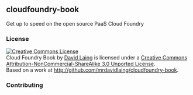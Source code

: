 ## cloudfoundry-book

Get up to speed on the open source PaaS Cloud Foundry

### License

<a rel="license" href="http://creativecommons.org/licenses/by-nc-sa/3.0/deed.en_US"><img alt="Creative Commons License" style="border-width:0" src="http://i.creativecommons.org/l/by-nc-sa/3.0/88x31.png" /></a><br /><span xmlns:dct="http://purl.org/dc/terms/" href="http://purl.org/dc/dcmitype/Text" property="dct:title" rel="dct:type">Cloud Foundry Book</span> by <a xmlns:cc="http://creativecommons.org/ns#" href="http://cloudfoundry-book.davidlaing.com" property="cc:attributionName" rel="cc:attributionURL">David Laing</a> is licensed under a <a rel="license" href="http://creativecommons.org/licenses/by-nc-sa/3.0/deed.en_US">Creative Commons Attribution-NonCommercial-ShareAlike 3.0 Unported License</a>.<br />Based on a work at <a xmlns:dct="http://purl.org/dc/terms/" href="http://github.com/mrdavidlaing/cloudfoundry-book" rel="dct:source">http://github.com/mrdavidlaing/cloudfoundry-book</a>.

### Contributing